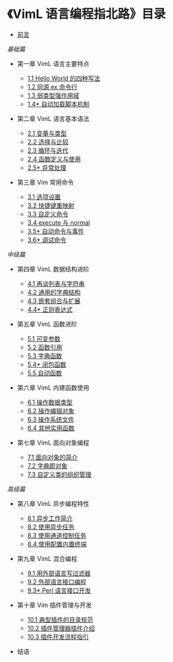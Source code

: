 # 《VimL 语言编程指北路》目录

+ [前言 ](z/20170816_1.md)

*基础篇*

+ 第一章 VimL 语言主要特点
  - [1.1 Hello World 的四种写法 ](z/20170816_2.md)
  - [1.2 同源 ex 命令行 ](z/20170816_3.md)
  - [1.3 弱类型强作用域 ](z/20170816_4.md)
  - [1.4\* 自动加载脚本机制 ](z/20170816_5.md)

+ 第二章 VimL 语言基本语法
  - [2.1 变量与类型 ](z/20170817_1.md)
  - [2.2 选择与比较 ](z/20170817_2.md)
  - [2.3 循环与迭代 ](z/20170817_3.md)
  - [2.4 函数定义与使用 ](z/20170817_4.md)
  - [2.5\* 异常处理 ](z/20170817_5.md)

+ 第三章 Vim 常用命令
  - [3.1 选项设置 ](z/20170818_1.md)
  - [3.2 快捷键重映射 ](z/20170818_2.md)
  - [3.3 自定义命令 ](z/20170818_3.md)
  - [3.4 execute 与 normal ](z/20170818_4.md)
  - [3.5\* 自动命令与事件 ](z/20170818_5.md)
  - [3.6\* 调试命令 ](z/20170818_6.md)

*中级篇*

+ 第四章 VimL 数据结构进阶
  - [4.1 再谈列表与字符串 ](z/20170819_1.md)
  - [4.2 通用的字典结构 ](z/20170819_2.md)
  - [4.3 嵌套组合与扩展 ](z/20170819_3.md)
  - [4.4\* 正则表达式 ](z/20170922_1.md)

+ 第五章 VimL 函数进阶
  - [5.1 可变参数 ](z/20170819_4.md)
  - [5.2 函数引用 ](z/20170819_5.md)
  - [5.3 字典函数 ](z/20170819_6.md)
  - [5.4\* 闭包函数 ](z/20171023_1.md)
  - [5.5 自动函数 ](z/20171028_1.md)

+ 第六章 VimL 内建函数使用
  - [6.1 操作数据类型 ](z/20170821_1.md)
  - [6.2 操作编辑对象 ](z/20170821_2.md)
  - [6.3 操作系统文件 ](z/20170821_3.md)
  - [6.4 其他实用函数 ](z/20170821_4.md)

+ 第七章 VimL 面向对象编程
  - [7.1 面向对象的简介 ](z/20170821_5.md)
  - [7.2 字典即对象 ](z/20170821_6.md)
  - [7.3 自定义类的组织管理 ](z/20170821_7.md)
  <!-- - 7.4\* 面向对象实现示例 20170821_8.md -->

*高级篇*

+ 第八章 VimL 异步编程特性
  - [8.1 异步工作简介](z/20181121_1.md)
  - [8.2 使用异步任务](z/20181205_1.md)
  - [8.3 使用通道控制任务](z/20181210_1.md)
  - [8.4 使用配置内置终端](z/20181212_1.md)

+ 第九章 VimL 混合编程
  - [9.1 用外部语言写过滤器](z/20181215_1.md)
  - [9.2 外部语言接口编程](z/20181215_2.md)
  - [9.3\* Perl 语言接口开发](z/20181217_2.md)

+ 第十章 Vim 插件管理与开发
  - [10.1 典型插件的目录规范](z/20181219_1.md)
  - [10.2 插件管理器插件介绍](z/20181219_2.md)
  - [10.3 插件开发流程指引](z/20181219_3.md)

+ 结语

